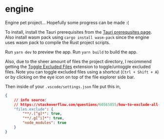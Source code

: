 # engine

Engine pet project... Hopefully some progress can be made :(

To install, install the Tauri prerequisites from the [Tauri prerequsites page](https://tauri.app/v1/guides/getting-started/prerequisites/). Also install wasm pack using `cargo install wasm-pack` since the engine uses wasm pack to compile the Rust project scripts.

Run `yarn dev` to preview the app. Run `yarn build` to build the app.

Also, due to the sheer amount of files the project directory, I recommend getting the [Toggle Excluded Files](https://marketplace.visualstudio.com/items?itemName=amodio.toggle-excluded-files) extension to toggle/untoggle excluded files. Note you can toggle excluded files using a shortcut (`Ctrl + Shift + A`) or by clicking on the eye icon on top of the file explorer side bar. 

Then inside of your `.vscode/settings.json` file put this in,

```json
{
    // info source:
    // https://stackoverflow.com/questions/60565855/how-to-exclude-all-folders-except-one-folder-in-vscode
    "files.exclude": {
        "**/.[^g]*": true,
        "**/.g[^i]*": true,
        "node_modules": true
    }
}
```
